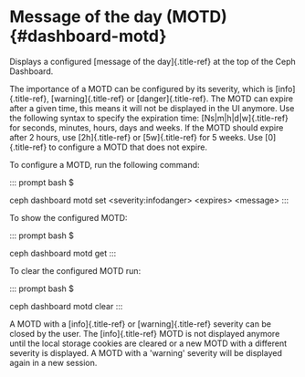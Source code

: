 # Message of the day (MOTD) {#dashboard-motd}

Displays a configured [message of the day]{.title-ref} at the top of the
Ceph Dashboard.

The importance of a MOTD can be configured by its severity, which is
[info]{.title-ref}, [warning]{.title-ref} or [danger]{.title-ref}. The
MOTD can expire after a given time, this means it will not be displayed
in the UI anymore. Use the following syntax to specify the expiration
time: [Ns\|m\|h\|d\|w]{.title-ref} for seconds, minutes, hours, days and
weeks. If the MOTD should expire after 2 hours, use [2h]{.title-ref} or
[5w]{.title-ref} for 5 weeks. Use [0]{.title-ref} to configure a MOTD
that does not expire.

To configure a MOTD, run the following command:

::: prompt
bash \$

ceph dashboard motd set \<severity:infodanger\> \<expires\> \<message\>
:::

To show the configured MOTD:

::: prompt
bash \$

ceph dashboard motd get
:::

To clear the configured MOTD run:

::: prompt
bash \$

ceph dashboard motd clear
:::

A MOTD with a [info]{.title-ref} or [warning]{.title-ref} severity can
be closed by the user. The [info]{.title-ref} MOTD is not displayed
anymore until the local storage cookies are cleared or a new MOTD with a
different severity is displayed. A MOTD with a \'warning\' severity will
be displayed again in a new session.
